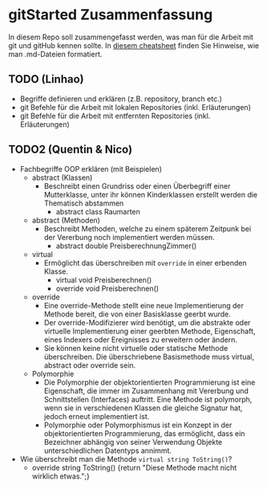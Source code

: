 # gitStarted Zusammenfassung
In diesem Repo soll zusammengefasst werden, was man für die Arbeit mit git und gitHub kennen sollte.
In [diesem cheatsheet](https://github.com/adam-p/markdown-here/wiki/Markdown-Cheatsheet) finden Sie Hinweise, wie man .md-Dateien formatiert.

## TODO (Linhao)
- Begriffe definieren und erklären (z.B. repository, branch etc.)
- git Befehle für die Arbeit mit lokalen Repositories (inkl. Erläuterungen)
- git Befehle für die Arbeit mit entfernten Repositories (inkl. Erläuterungen)

## TODO2 (Quentin & Nico)
- Fachbegriffe OOP erklären (mit Beispielen)
  - abstract (Klassen)
    - Beschreibt einen Grundriss oder einen Überbegriff einer Mutterklasse, unter ihr können Kinderklassen erstellt werden die Thematisch abstammen
      - abstract class Raumarten
  - abstract (Methoden)
    - Beschreibt Methoden, welche zu einem späterem Zeitpunk bei der Vererbung noch implementiert werden müssen.
      - abstract double PreisberechnungZimmer()
  - virtual
    - Ermöglicht das überschreiben mit `override` in einer erbenden Klasse.
      - virtual void Preisberechnen()
      - override void Preisberechnen()
  - override
    - Eine override-Methode stellt eine neue Implementierung der Methode bereit, die von einer Basisklasse geerbt wurde.
    - Der override-Modifizierer wird benötigt, um die abstrakte oder virtuelle Implementierung einer geerbten Methode, Eigenschaft,   eines Indexers oder Ereignisses zu erweitern oder ändern.
    - Sie können keine nicht virtuelle oder statische Methode überschreiben. Die überschriebene Basismethode muss virtual, abstract oder override sein.
  - Polymorphie
    - Die Polymorphie der objektorientierten Programmierung ist eine Eigenschaft, die immer im Zusammenhang mit Vererbung und Schnittstellen (Interfaces) auftritt. Eine Methode ist polymorph, wenn sie in verschiedenen Klassen die gleiche Signatur hat, jedoch erneut implementiert ist.
    - Polymorphie oder Polymorphismus ist ein Konzept in der objektorientierten Programmierung, das ermöglicht, dass ein Bezeichner abhängig von seiner Verwendung Objekte unterschiedlichen Datentyps annimmt.
- Wie überschreibt man die Methode `virtual string ToString()`?
  - override string ToString() {return "Diese Methode macht nicht wirklich etwas.";}

